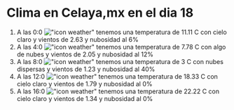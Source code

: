 # Clima en Celaya,mx en el dia 18

1. A las 0:0 !["icon weather"](http://openweathermap.org/img/w/01n.png) tenemos una temperatura de 11.11 C con cielo claro y  vientos de 2.63 y nubosidad al 6%
1. A las 4:0 !["icon weather"](http://openweathermap.org/img/w/02n.png) tenemos una temperatura de 7.78 C con algo de nubes y  vientos de 2.05 y nubosidad al 12%
1. A las 8:0 !["icon weather"](http://openweathermap.org/img/w/03d.png) tenemos una temperatura de 3 C con nubes dispersas y  vientos de 1.23 y nubosidad al 40%
1. A las 12:0 !["icon weather"](http://openweathermap.org/img/w/01d.png) tenemos una temperatura de 18.33 C con cielo claro y  vientos de 1.79 y nubosidad al 0%
1. A las 16:0 !["icon weather"](http://openweathermap.org/img/w/01d.png) tenemos una temperatura de 22.22 C con cielo claro y  vientos de 1.34 y nubosidad al 0%
